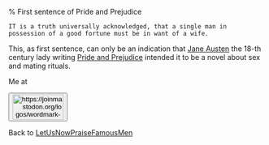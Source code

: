 % First sentence of Pride and Prejudice

    IT is a truth universally acknowledged, that a single man in possession of a good fortune must be in want of a wife.

This, as first sentence, can only be an indication that
[Jane Austen](http://en.wikipedia.org/wiki/Jane_Austen)
the 18-th century lady writing
[Pride and Prejudice](https://www.gutenberg.org/files/1342/1342-h/1342-h.htm)
intended it to be a novel about sex and mating rituals.

Me at
    <form action='https://mastodon.sdf.org/@drbean'>
    <button type='submit' class='btn'>
    <img src='./mastodon.svg'
        alt='https://joinmastodon.org/logos/wordmark-black-text.svg'
        style='width:100px;height:50px'/>
    </button></form>
    
Back to [LetUsNowPraiseFamousMen](LetUsNowPraiseFamousMen.html)
